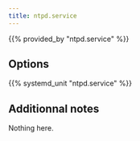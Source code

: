 ```yaml
---
title: ntpd.service
---
```


{{% provided_by "ntpd.service" %}}

## Options

{{% systemd_unit "ntpd.service" %}}

## Additionnal notes

Nothing here.